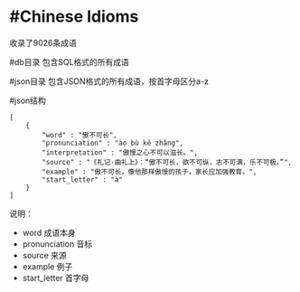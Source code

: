 #Chinese Idioms
==============

收录了9026条成语

#db目录
包含SQL格式的所有成语

#json目录
包含JSON格式的所有成语，按首字母区分a-z

#json结构
```text
[
    {
        "word" : "傲不可长",
        "pronunciation" : "ào bù kě zhǎng",
        "interpretation" : "傲慢之心不可以滋长。",
        "source" : "《礼记·曲礼上》：“傲不可长，欲不可纵，志不可满，乐不可极。”",
        "example" : "傲不可长，像他那样傲慢的孩子，家长应加强教育。",
        "start_letter" : "à"
    }
]
```
说明：
 - word 成语本身
 - pronunciation 音标
 - source 来源
 - example 例子
 - start_letter 首字母
